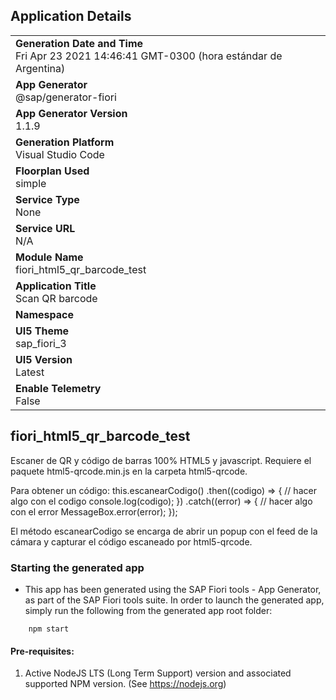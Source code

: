 ## Application Details
|               |
| ------------- |
|**Generation Date and Time**<br>Fri Apr 23 2021 14:46:41 GMT-0300 (hora estándar de Argentina)|
|**App Generator**<br>@sap/generator-fiori|
|**App Generator Version**<br>1.1.9|
|**Generation Platform**<br>Visual Studio Code|
|**Floorplan Used**<br>simple|
|**Service Type**<br>None|
|**Service URL**<br>N/A
|**Module Name**<br>fiori_html5_qr_barcode_test|
|**Application Title**<br>Scan QR barcode|
|**Namespace**<br>|
|**UI5 Theme**<br>sap_fiori_3|
|**UI5 Version**<br>Latest|
|**Enable Telemetry**<br>False|

## fiori_html5_qr_barcode_test

Escaner de QR y código de barras 100% HTML5 y javascript.
Requiere el paquete html5-qrcode.min.js en la carpeta html5-qrcode.

Para obtener un código:
		this.escanearCodigo()
          .then((codigo) => {
			  // hacer algo con el codigo
            console.log(codigo);
          })
          .catch((error) => {
			  // hacer algo con el error
            MessageBox.error(error);
          });

El método escanearCodigo se encarga de abrir un popup con el feed de la cámara y capturar el código escaneado por html5-qrcode.


### Starting the generated app

-   This app has been generated using the SAP Fiori tools - App Generator, as part of the SAP Fiori tools suite.  In order to launch the generated app, simply run the following from the generated app root folder:

```
    npm start
```


#### Pre-requisites:

1. Active NodeJS LTS (Long Term Support) version and associated supported NPM version.  (See https://nodejs.org)


